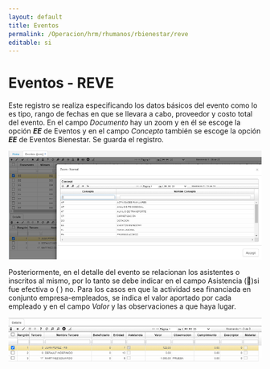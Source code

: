 ```yaml
---
layout: default
title: Eventos
permalink: /Operacion/hrm/rhumanos/rbienestar/reve
editable: si
---
```


# Eventos - REVE  

Este registro se realiza especificando los datos básicos del evento como lo es tipo, rango de fechas en que se llevara a cabo, proveedor y costo total del evento.  En el campo _Documento_ hay un zoom y en él se escoge la opción **_EE_** de Eventos y en el campo _Concepto_ también se escoge la opción **_EE_** de Eventos Bienestar.  Se guarda el registro.

![](reve.png)

Posteriormente, en el detalle del evento se relacionan los asistentes o inscritos al mismo, por lo tanto se debe indicar en el campo Asistencia ()si fue efectiva o ( ) no. Para los casos en que la actividad sea financiada en conjunto empresa-empleados, se indica el valor aportado por cada empleado y en el campo  _Valor_ y las observaciones a que haya lugar.  


![](reve1.png)

